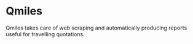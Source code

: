 Qmiles
===

Qmiles takes care of web scraping and automatically producing reports useful for travelling quotations.